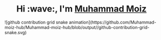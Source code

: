 
<h1 align="center">Hi :wave:, I'm <a href="https://rizwanjamal.online" target="blank">
Muhammad Moiz</a></h1>
![github contribution grid snake animation](https://github.com/Muhammad-moiz-hub/Muhammad-moiz-hub/blob/output//github-contribution-grid-snake.svg)

<!--
**Muhammad-moiz-hub/Muhammad-moiz-hub** is a ✨ _special_ ✨ repository because its `README.md` (this file) appears on your GitHub profile.

Here are some ideas to get you started:

- 🔭 I’m currently working on ...
- 🌱 I’m currently learning ...
- 👯 I’m looking to collaborate on ...
- 🤔 I’m looking for help with ...
- 💬 Ask me about ...
- 📫 How to reach me: ...
- 😄 Pronouns: ...
- ⚡ Fun fact: ...
-->


